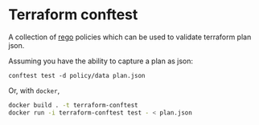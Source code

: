 # Terraform conftest
A collection of [rego](https://www.openpolicyagent.org/docs/latest/policy-language/) policies which can be used to validate terraform plan json.

Assuming you have the ability to capture a plan as json:

`conftest test -d policy/data plan.json`

Or, with `docker`,

``` sh
docker build . -t terraform-conftest
docker run -i terraform-conftest test - < plan.json
```
